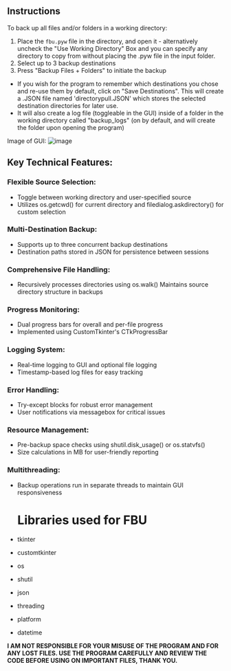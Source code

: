 ## Instructions 
To back up all files and/or folders in a working directory:
1. Place the `fbu.pyw` file in the directory, and open it - alternatively uncheck the "Use Working Directory" Box and you can specify any directory to copy from without placing the .pyw file in the input folder.
2. Select up to 3 backup destinations
3. Press "Backup Files + Folders" to initiate the backup
  - If you wish for the program to remember which destinations you chose and re-use them by default, click on "Save Destinations". This will create a .JSON file named 'directorypull.JSON' which stores the selected destination directories for later use. 
  - It will also create a log file (toggleable in the GUI) inside of a folder in the working directory called "backup_logs" (on by default, and will create the folder upon opening the program)


Image of GUI:
![image](https://github.com/user-attachments/assets/a5337deb-95be-4821-9b9d-73e5a128ec30)

## Key Technical Features:

### Flexible Source Selection:
* Toggle between working directory and user-specified source
* Utilizes os.getcwd() for current directory and filedialog.askdirectory() for custom selection
### Multi-Destination Backup:
* Supports up to three concurrent backup destinations
* Destination paths stored in JSON for persistence between sessions
### Comprehensive File Handling:
* Recursively processes directories using os.walk()
   Maintains source directory structure in backups
### Progress Monitoring:
* Dual progress bars for overall and per-file progress
* Implemented using CustomTkinter's CTkProgressBar
### Logging System:
* Real-time logging to GUI and optional file logging
* Timestamp-based log files for easy tracking
### Error Handling:
* Try-except blocks for robust error management
* User notifications via messagebox for critical issues
### Resource Management:
* Pre-backup space checks using shutil.disk_usage() or os.statvfs()
* Size calculations in MB for user-friendly reporting
### Multithreading:
* Backup operations run in separate threads to maintain GUI responsiveness

  # Libraries used for FBU
* tkinter
* customtkinter
* os
* shutil
* json
* threading
* platform
* datetime


**I AM NOT RESPONSIBLE FOR YOUR MISUSE OF THE PROGRAM AND FOR ANY LOST FILES. USE THE PROGRAM CAREFULLY AND REVIEW THE CODE BEFORE USING ON IMPORTANT FILES, THANK YOU.**

